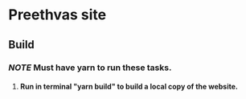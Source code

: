 # Preethvas site

## Build

### *NOTE* Must have yarn to run these tasks. 

1. #### Run in terminal "yarn build" to build a local copy of the website.